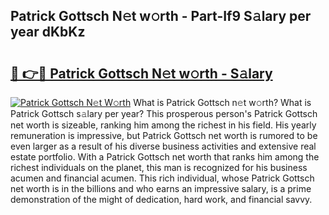 ## Patrick Gottsch N𝚎t w𝚘rth - Part-If9 S𝚊lary per year dKbKz

# <h2><a href="http://gc0s8it.nevu.top/?p=Patrick+Gottsch">🔗 👉🔴 Patrick Gottsch N𝚎t w𝚘rth - S𝚊lary</a></h2>

[![Patrick Gottsch N𝚎t W𝚘rth](https://i.imgur.com/Oavwk0R.jpeg)](http://gc0s8it.nevu.top/?p=Patrick+Gottsch)
What is Patrick Gottsch n𝚎t w𝚘rth? What is Patrick Gottsch s𝚊lary per year?
This prosperous person's Patrick Gottsch net worth is sizeable, ranking him among the richest in his field. His yearly remuneration is impressive, but Patrick Gottsch net worth is rumored to be even larger as a result of his diverse business activities and extensive real estate portfolio. With a Patrick Gottsch net worth that ranks him among the richest individuals on the planet, this man is recognized for his business acumen and financial acumen. This rich individual, whose Patrick Gottsch net worth is in the billions and who earns an impressive salary, is a prime demonstration of the might of dedication, hard work, and financial savvy.
